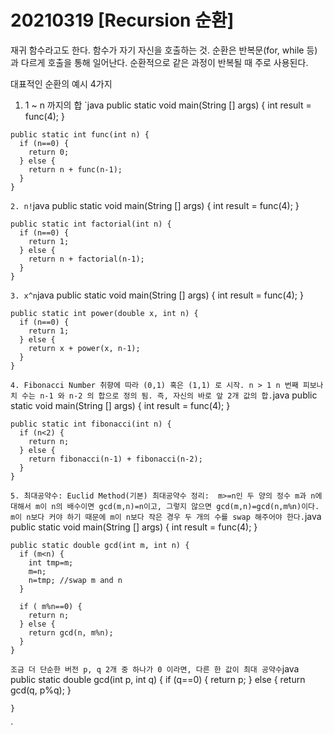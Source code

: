 # 20210319 [Recursion 순환]
  재귀 함수라고도 한다. 함수가 자기 자신을 호출하는 것.
  순환은 반복문(for, while 등)과 다르게 호출을 통해 일어난다.
  순환적으로 같은 과정이 반복될 때 주로 사용된다.
  
  대표적인 순환의 예시 4가지
  
  1. 1 ~ n 까지의 합
  `java
    public static void main(String [] args) {
      int result = func(4);
    }
    
    public static int func(int n) {
      if (n==0) {
        return 0;
      } else {
        return n + func(n-1);
      }
    }
  `
  2. n!
  `java
    public static void main(String [] args) {
      int result = func(4);
    }
    
    public static int factorial(int n) {
      if (n==0) {
        return 1;
      } else {
        return n + factorial(n-1);
      }
    }
  `
  3. x^n
  `java
    public static void main(String [] args) {
      int result = func(4);
    }
    
    public static int power(double x, int n) {
      if (n==0) {
        return 1;
      } else {
        return x + power(x, n-1);
      }
    }
  `
  4. Fibonacci Number
  취향에 따라 (0,1) 혹은 (1,1) 로 시작. n > 1
  n 번째 피보나치 수는 n-1 와 n-2 의 합으로 정의 됨. 즉, 자신의 바로 앞 2개 값의 합.
  `java
    public static void main(String [] args) {
      int result = func(4);
    }
    
    public static int fibonacci(int n) {
      if (n<2) {
        return n;
      } else {
        return fibonacci(n-1) + fibonacci(n-2);
      }
    }
  `
 5. 최대공약수: Euclid Method(기본)
 최대공약수 정리: 
 m>=n인 두 양의 정수 m과 n에 대해서 m이 n의 배수이면 gcd(m,n)=n이고, 그렇지 않으면 gcd(m,n)=gcd(n,m%n)이다.
 m이 n보다 커야 하기 때문에 m이 n보다 작은 경우 두 개의 수를 swap 해주어야 한다.
 `java
    public static void main(String [] args) {
      int result = func(4);
    }
    
    public static double gcd(int m, int n) {
      if (m<n) {
        int tmp=m;
        m=n;
        n=tmp; //swap m and n
      } 
      
      if ( m%n==0) {
        return n;
      } else {
        return gcd(n, m%n);
      }
    }
  `
  조금 더 단순한 버전
  p, q 2개 중 하나가 0 이라면, 다른 한 값이 최대 공약수
  `java
    public static double gcd(int p, int q) {
      if (q==0) {
        return p;
      } else {
        return gcd(q, p%q);
      }
     
    }
  `
